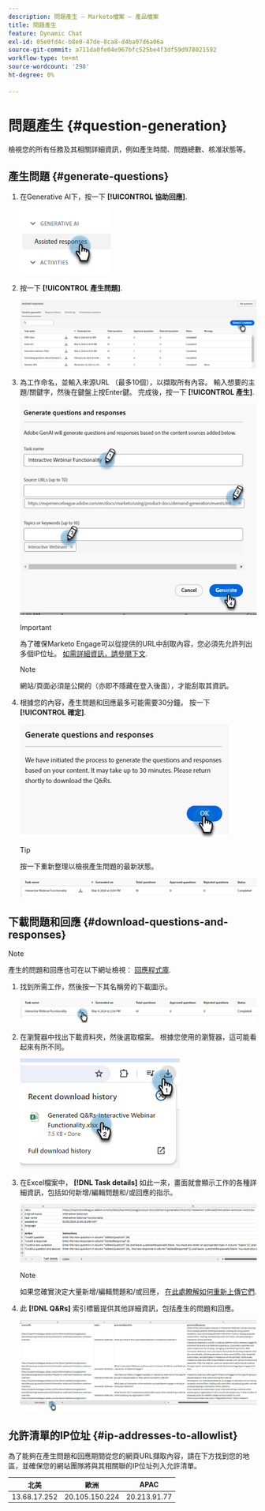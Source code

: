 ```yaml
---
description: 問題產生 — Marketo檔案 — 產品檔案
title: 問題產生
feature: Dynamic Chat
exl-id: 05e0fd4c-b8e0-47de-8ca8-d4ba07d6a06a
source-git-commit: a711da0fe04e967bfc525be4f3df59d978021592
workflow-type: tm+mt
source-wordcount: '298'
ht-degree: 0%

---
```


# 問題產生 {#question-generation}

檢視您的所有任務及其相關詳細資訊，例如產生時間、問題總數、核准狀態等。

## 產生問題 {#generate-questions}

1. 在Generative AI下，按一下 **[!UICONTROL 協助回應]**.

   ![](assets/question-generation-1.png)

1. 按一下 **[!UICONTROL 產生問題]**.

   ![](assets/question-generation-2.png)

1. 為工作命名，並輸入來源URL （最多10個），以擷取所有內容。 輸入想要的主題/關鍵字，然後在鍵盤上按Enter鍵。 完成後，按一下 **[!UICONTROL 產生]**.

   ![](assets/question-generation-3.png)

   >[!IMPORTANT]
   >
   >為了確保Marketo Engage可以從提供的URL中刮取內容，您必須先允許列出多個IP位址。 [如需詳細資訊，請參閱下文](#ip-addresses-to-allowlist).

   >[!NOTE]
   >
   >網站/頁面必須是公開的（亦即不隱藏在登入後面），才能刮取其資訊。

1. 根據您的內容，產生問題和回應最多可能需要30分鐘。 按一下 **[!UICONTROL 確定]**.

   ![](assets/question-generation-4.png)

   >[!TIP]
   >
   >按一下重新整理以檢視產生問題的最新狀態。

   ![](assets/question-generation-5.png)

## 下載問題和回應 {#download-questions-and-responses}

>[!NOTE]
>
>產生的問題和回應也可在以下網址檢視： [回應程式庫](/help/marketo/product-docs/demand-generation/dynamic-chat/generative-ai/response-library.md).

1. 找到所需工作，然後按一下其名稱旁的下載圖示。

   ![](assets/question-generation-6.png)

1. 在瀏覽器中找出下載資料夾，然後選取檔案。 根據您使用的瀏覽器，這可能看起來有所不同。

   ![](assets/question-generation-7.png)

1. 在Excel檔案中， **[!DNL Task details]** 如此一來，畫面就會顯示工作的各種詳細資訊，包括如何新增/編輯問題和/或回應的指示。

   ![](assets/question-generation-8.png)

   >[!NOTE]
   >
   >如果您確實決定大量新增/編輯問題和/或回應， [在此處瞭解如何重新上傳它們](/help/marketo/product-docs/demand-generation/dynamic-chat/generative-ai/response-library.md).

1. 此 **[!DNL Q&Rs]** 索引標籤提供其他詳細資訊，包括產生的問題和回應。

   ![](assets/question-generation-9.png)

## 允許清單的IP位址 {#ip-addresses-to-allowlist}

為了能夠在產生問題和回應期間從您的網頁URL擷取內容，請在下方找到您的地區，並確保您的網站團隊將與其相關聯的IP位址列入允許清單。

<table width="450">
<thead>
  <tr>
    <th>北美</th>
    <th>歐洲</th>
    <th>APAC</th>
  </tr>
</thead>
<tbody>
  <tr>
    <td>13.68.17.252</td>
    <td>20.105.150.224</td>
    <td>20.213.91.77</td>
  </tr>
</tbody>
</table>
